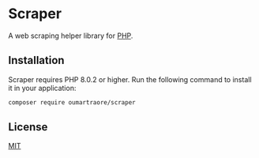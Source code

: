 # Scraper

A web scraping helper library for [PHP](https://php.net).

## Installation

Scraper requires PHP 8.0.2 or higher. Run the following command to install it in your application:

```bash
composer require oumartraore/scraper
```

## License

[MIT](https://choosealicense.com/licenses/mit/)
